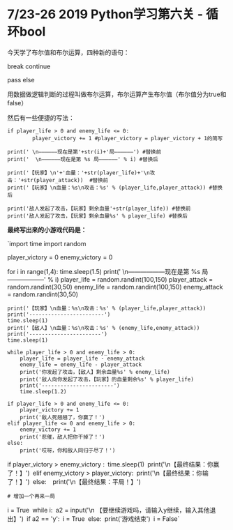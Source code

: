 # 7/23-26 2019 Python学习第六关  - 循环bool

今天学了布尔值和布尔运算，四种新的语句：

break continue

pass else

用数据做逻辑判断的过程叫做布尔运算，布尔运算产生布尔值（布尔值分为true和false）





然后有一些便捷的写法：

```
if player_life > 0 and enemy_life <= 0:
        player_victory += 1 #player_victory = player_victory + 1的简写
```

```
print(' \n——————现在是第'+str(i)+'局——————') #替换前
print('  \n——————现在是第 %s 局——————' % i) #替换后

print('【玩家】\n'+'血量：'+str(player_life)+'\n攻击：'+str(player_attack))  #替换前
print('【玩家】\n血量：%s\n攻击：%s' % (player_life,player_attack)) #替换后

print('敌人发起了攻击，【玩家】剩余血量'+str(player_life)) #替换前
print('敌人发起了攻击，【玩家】剩余血量%s' % player_life) #替换后
```

**最终写出来的小游戏代码是：**

`import time
import random

player_victory = 0
enemy_victory = 0

for i in range(1,4):
    time.sleep(1.5)
    print('  \n——————现在是第 %s 局——————' % i)
    player_life = random.randint(100,150)
    player_attack = random.randint(30,50)
    enemy_life = random.randint(100,150)
    enemy_attack = random.randint(30,50)

    print('【玩家】\n血量：%s\n攻击：%s' % (player_life,player_attack))
    print('------------------------')
    time.sleep(1)
    print('【敌人】\n血量：%s\n攻击：%s' % (enemy_life,enemy_attack))
    print('-----------------------')
    time.sleep(1)
    
    while player_life > 0 and enemy_life > 0:
        player_life = player_life - enemy_attack 
        enemy_life = enemy_life - player_attack
        print('你发起了攻击，【敌人】剩余血量%s' % enemy_life)
        print('敌人向你发起了攻击，【玩家】的血量剩余%s' % player_life)
        print('-----------------------')
        time.sleep(1.2)
    
    if player_life > 0 and enemy_life <= 0:
        player_victory += 1
        print('敌人死翘翘了，你赢了！')
    elif player_life <= 0 and enemy_life > 0:
        enemy_victory += 1
        print('悲催，敌人把你干掉了！')
    else:
        print('哎呀，你和敌人同归于尽了！')

if player_victory > enemy_victory :`
    `time.sleep(1)`
    `print('\n【最终结果：你赢了！】')`
`elif enemy_victory > player_victory:`
    `print('\n【最终结果：你输了！】')`
`else:` 
    `print('\n【最终结果：平局！】')

    # 增加一个再来一局

i = True`
`while i:`
    `a2 = input('\n 【要继续游戏吗，请输入y继续，输入其他退出】')`
    `if a2 == 'y':`
        `i = True`
    `else:`
        `print('游戏结束')`
        `i = False`
